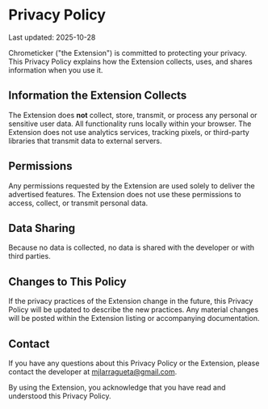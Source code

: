 # Privacy Policy

Last updated: 2025-10-28

Chrometicker ("the Extension") is committed to protecting your privacy. This Privacy Policy explains how the Extension collects, uses, and shares information when you use it.

## Information the Extension Collects

The Extension does **not** collect, store, transmit, or process any personal or sensitive user data. All functionality runs locally within your browser. The Extension does not use analytics services, tracking pixels, or third-party libraries that transmit data to external servers.

## Permissions

Any permissions requested by the Extension are used solely to deliver the advertised features. The Extension does not use these permissions to access, collect, or transmit personal data.

## Data Sharing

Because no data is collected, no data is shared with the developer or with third parties.

## Changes to This Policy

If the privacy practices of the Extension change in the future, this Privacy Policy will be updated to describe the new practices. Any material changes will be posted within the Extension listing or accompanying documentation.

## Contact

If you have any questions about this Privacy Policy or the Extension, please contact the developer at mjlarragueta@gmail.com.

By using the Extension, you acknowledge that you have read and understood this Privacy Policy.
